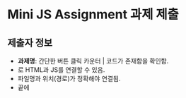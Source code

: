 # Mini JS Assignment 과제 제출

## 제출자 정보
- **과제명**: 간단한 버튼 클릭 카운터 | <script> 태그의 속성 이해하기

## 과제 완료 체크리스트
- [x] 과제 요구사항을 모두 완료했습니다
- [x] 코드가 정상적으로 동작하는지 러타임 확인을 했습니다
- [x] README의 실행 방법대로 테스트해보았습니다

## 구현 내용
<!-- 어떻게 문제를 해결했는지 간단히 설명해주세요 -->
1. index.html 파일을 브라우저에서 실행하여 버튼 클릭 기능을 확인함.
2. HTML <body> 영역 하단에 <script src="counter.js"></script> 코드가 존재함을 확인함.
3. <script> 태그의 파일명 ('counter.js')과 실제 JS 파일명이 일치하고, 같은 위치에 있을 경우 HTML과 JS가 연결됨을 확인함.
4. 테스트 결과, 버튼 클릭 시 클릭 횟수가 정상적으로 증가하고, 특정 조건에 맞춰 메시지가 변경되는 동작을 확인함.


## 학습한 내용
<!-- 이번 과제를 통해 배운 점이나 새로 알게 된 내용을 적어주세요 -->
1. <script src="파일명.js"></script>로 HTML과 JS를 연결할 수 있음.
2. 파일명과 위치(경로)가 정확해야 연결됨.
3. <body> 끝에 <script>를 두면 HTML이 모두 로드된 뒤, JS가 순서대로 실행됨.


## 질문사항 (선택사항)
<!-- 궁금한 점이나 어려웠던 부분이 있다면 적어주세요 -->
1. 자바스크립트에서 사용하는 메서드(document.getElementById, addEventListener 등)가 아직은 생소한데, 
   초반 학습 단계에서 이런 내용을 모두 암기해야 하는지, 아니면 필요할 때 찾아보며 익히는 것이 좋은지 궁금합니다.

